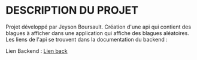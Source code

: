 # DESCRIPTION DU PROJET
Projet développé par Jeyson Boursault.
Création d'une api qui contient des blagues à afficher dans une application qui affiche des blagues aléatoires.
Les liens de l'api se trouvent dans la documentation du backend : 

Lien Backend : [Lien back](https://github.com/jeyson08/carambarback)